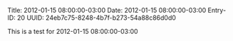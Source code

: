 Title: 2012-01-15 08:00:00-03:00
Date: 2012-01-15 08:00:00-03:00
Entry-ID: 20
UUID: 24eb7c75-8248-4b7f-b273-54a88c86d0d0

This is a test for 2012-01-15 08:00:00-03:00

